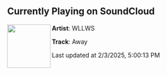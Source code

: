 ## Currently Playing on SoundCloud

[<img align="left" width="100" src="https://i1.sndcdn.com/artworks-bc9d6IQqbPf7aYFF-w8skXQ-t500x500.jpg">](https://soundcloud.com/wllwsofficial/away)

**Artist**: WLLWS 

**Track**: Away

Last updated at 2/3/2025, 5:00:13 PM
